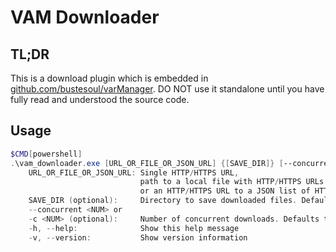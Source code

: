 # VAM Downloader

## TL;DR

This is a download plugin which is embedded in [github.com/bustesoul/varManager](https://github.com/bustesoul/varManager). DO NOT use it standalone until you have fully read and understood the source code.

## Usage

```powershell
$CMD[powershell]
.\vam_downloader.exe [URL_OR_FILE_OR_JSON_URL] {[SAVE_DIR]} [--concurrent <NUM>] [-c <NUM>]
    URL_OR_FILE_OR_JSON_URL: Single HTTP/HTTPS URL, 
                             path to a local file with HTTP/HTTPS URLs (one per line), 
                             or an HTTP/HTTPS URL to a JSON list of HTTP/HTTPS URLs.
    SAVE_DIR (optional):     Directory to save downloaded files. Defaults to './downloaded_files'.
    --concurrent <NUM> or 
    -c <NUM> (optional):     Number of concurrent downloads. Defaults to 3. Must be > 0.
    -h, --help:              Show this help message
    -v, --version:           Show version information
```
